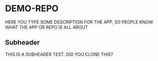 # DEMO-REPO

HERE YOU TYPE SOME DESCRIPTION FOR THE APP, SO PEOPLE KNOW WHAT THE APP OR REPO IS ALL ABOUT

## Subheader

THIS IS A SUBHEADER TEST. DID YOU CLONE THIS?
